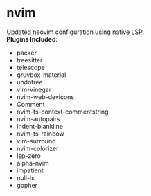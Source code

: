 # nvim

Updated neovim configuration using native LSP.  
**Plugins Included:**

- packer
- treesitter
- telescope
- gruvbox-material
- undotree
- vim-vinegar
- nvim-web-devicons
- Comment
- nvim-ts-context-commentstring
- nvim-autopairs
- indent-blankline
- nvim-ts-rainbow
- vim-surround
- nvim-colorizer
- lsp-zero
- alpha-nvim
- impatient
- null-ls
- gopher
